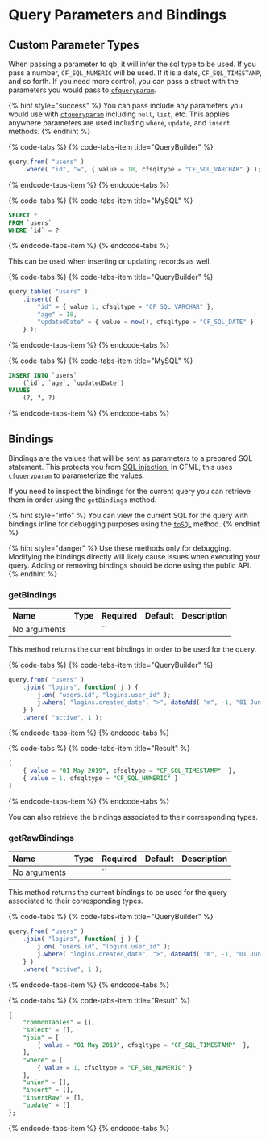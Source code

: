 # Query Parameters and Bindings

## Custom Parameter Types

When passing a parameter to qb, it will infer the sql type to be used.  If you pass a number, `CF_SQL_NUMERIC` will be used. If it is a date, `CF_SQL_TIMESTAMP`, and so forth. If you need more control, you can pass a struct with the parameters you would pass to [`cfqueryparam`](https://cfdocs.org/cfqueryparam).

{% hint style="success" %}
You can pass include any parameters you would use with [`cfqueryparam`](https://cfdocs.org/cfqueryparam) including `null`, `list`, etc.  This applies anywhere parameters are used including `where`, `update`, and `insert` methods.
{% endhint %}

{% code-tabs %}
{% code-tabs-item title="QueryBuilder" %}
```javascript
query.from( "users" )
    .where( "id", "=", { value = 18, cfsqltype = "CF_SQL_VARCHAR" } );
```
{% endcode-tabs-item %}
{% endcode-tabs %}

{% code-tabs %}
{% code-tabs-item title="MySQL" %}
```sql
SELECT *
FROM `users`
WHERE `id` = ?
```
{% endcode-tabs-item %}
{% endcode-tabs %}

This can be used when inserting or updating records as well.

{% code-tabs %}
{% code-tabs-item title="QueryBuilder" %}
```javascript
query.table( "users" )
    .insert( {
        "id" = { value 1, cfsqltype = "CF_SQL_VARCHAR" },
        "age" = 18,
        "updatedDate" = { value = now(), cfsqltype = "CF_SQL_DATE" }
    } );
```
{% endcode-tabs-item %}
{% endcode-tabs %}

{% code-tabs %}
{% code-tabs-item title="MySQL" %}
```sql
INSERT INTO `users`
    (`id`, `age`, `updatedDate`)
VALUES
    (?, ?, ?)
```
{% endcode-tabs-item %}
{% endcode-tabs %}

## Bindings

Bindings are the values that will be sent as parameters to a prepared SQL statement.  This protects you from [SQL injection.](https://en.wikipedia.org/wiki/SQL_injection)  In CFML, this uses [`cfqueryparam`](https://cfdocs.org/cfqueryparam) to parameterize the values.

If you need to inspect the bindings for the current query you can retrieve them in order using the `getBindings` method.

{% hint style="info" %}
You can view the current SQL for the query with bindings inline for debugging purposes using the [`toSQL`](../debugging.md#tosql) method.
{% endhint %}

{% hint style="danger" %}
 Use these methods only for debugging. Modifying the bindings directly will likely cause issues when executing your query.  Adding or removing bindings should be done using the public API.
{% endhint %}

### getBindings

| Name | Type | Required | Default | Description |
| :--- | :--- | :--- | :--- | :--- |
| No arguments |  | \`\` |  |  |

This method returns the current bindings in order to be used for the query.

{% code-tabs %}
{% code-tabs-item title="QueryBuilder" %}
```javascript
query.from( "users" )
    .join( "logins", function( j ) {
        j.on( "users.id", "logins.user_id" );
        j.where( "logins.created_date", ">", dateAdd( "m", -1, "01 Jun 2019" ) );
    } )
    .where( "active", 1 );
```
{% endcode-tabs-item %}
{% endcode-tabs %}

{% code-tabs %}
{% code-tabs-item title="Result" %}
```sql
[
    { value = "01 May 2019", cfsqltype = "CF_SQL_TIMESTAMP"  },
    { value = 1, cfsqltype = "CF_SQL_NUMERIC" }
]
```
{% endcode-tabs-item %}
{% endcode-tabs %}

You can also retrieve the bindings associated to their corresponding types.

### getRawBindings

| Name | Type | Required | Default | Description |
| :--- | :--- | :--- | :--- | :--- |
| No arguments |  | \`\` |  |  |

This method returns the current bindings  to be used for the query associated to their corresponding types.

{% code-tabs %}
{% code-tabs-item title="QueryBuilder" %}
```javascript
query.from( "users" )
    .join( "logins", function( j ) {
        j.on( "users.id", "logins.user_id" );
        j.where( "logins.created_date", ">", dateAdd( "m", -1, "01 Jun 2019" ) );
    } )
    .where( "active", 1 );
```
{% endcode-tabs-item %}
{% endcode-tabs %}

{% code-tabs %}
{% code-tabs-item title="Result" %}
```sql
{
    "commonTables" = [],
    "select" = [],
    "join" = [
        { value = "01 May 2019", cfsqltype = "CF_SQL_TIMESTAMP"  },
    ],
    "where" = [
        { value = 1, cfsqltype = "CF_SQL_NUMERIC" }
    ],
    "union" = [],
    "insert" = [],
    "insertRaw" = [],
    "update" = []
};
```
{% endcode-tabs-item %}
{% endcode-tabs %}

